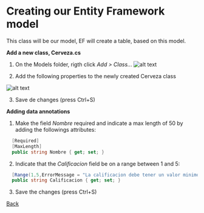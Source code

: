 # Creating our Entity Framework model

This class will be our model, EF will create a table, based on this model.

**Add a new class, Cerveza.cs**

1. On the Models folder, rigth click *Add > Class...*
![alt text][add]

[add]:https://github.com/yeseniamolinab/mvc5-introduction/blob/master/add-class.png

2. Add the following properties to the newly created Cerveza class

![alt text][logo]

[logo]:https://github.com/yeseniamolinab/mvc5-introduction/blob/master/cerveza-class.png

3. Save de changes (press Ctrl+S)


**Adding data annotations**

1. Make the field *Nombre* required and indicate a max length of 50 by adding the followings attributes:
```csharp
  [Required]
  [MaxLength]
  public string Nombre { get; set; }

```
2. Indicate that the *Calificacion* field be on a range between 1 and 5:
```csharp
  [Range(1,5,ErrorMessage = "La calificacion debe tener un valor minimo de 1 y un maximo de 5")]
  public string Calificacion { get; set; }

```
3. Save the changes (press Ctrl+S)

[Back](https://github.com/yeseniamolinab/mvc5-introduction/blob/master/README.md)
